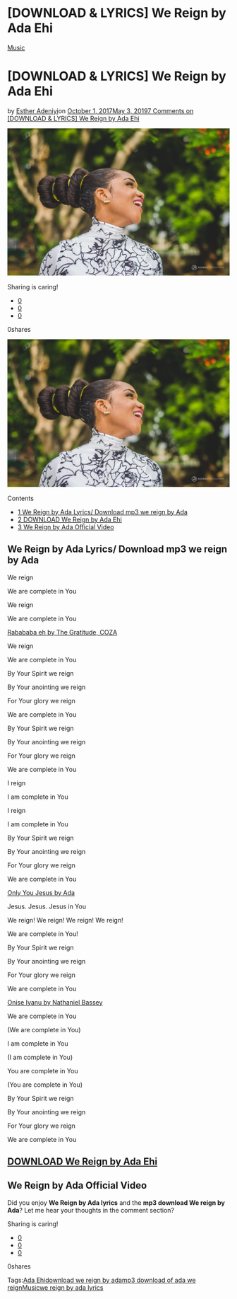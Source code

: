 # [DOWNLOAD & LYRICS] We Reign by Ada Ehi

[Music](https://estheradeniyi.com/category/music/)
# [DOWNLOAD & LYRICS] We Reign by Ada Ehi

by [Esther Adeniyi](https://estheradeniyi.com/author/esther-adeniyi/)on [October 1, 2017May 3, 2019](https://estheradeniyi.com/we-reign-by-ada-lyrics-mp3-download/)[7 Comments on [DOWNLOAD & LYRICS] We Reign by Ada Ehi](https://estheradeniyi.com/we-reign-by-ada-lyrics-mp3-download/#comments)

![](images\maxresdefault.jpg)

Sharing is caring!

- [0](https://www.facebook.com/sharer/sharer.php?u=https%3A%2F%2Festheradeniyi.com%2Fwe-reign-by-ada-lyrics-mp3-download%2F&amp;t=%5BDOWNLOAD%20%26%20LYRICS%5D%20We%20Reign%20by%20Ada%20Ehi)
- [0](https://twitter.com/intent/tweet?text=%5BDOWNLOAD%20%26%20LYRICS%5D%20We%20Reign%20by%20Ada%20Ehi&amp;url=https%3A%2F%2Festheradeniyi.com%2Fwe-reign-by-ada-lyrics-mp3-download%2F)
- [0](#)

0shares

[![We reign by Ada](images\maxresdefault-1024x678.jpg)](images\maxresdefault-1024x678.jpg)

Contents

- [1 We Reign by Ada Lyrics/ Download mp3 we reign by Ada](#We_Reign_by_Ada_Lyrics_Download_mp3_we_reign_by_Ada)
- [2 DOWNLOAD We Reign by Ada Ehi](#DOWNLOAD_We_Reign_by_Ada_Ehi)
- [3 We Reign by Ada Official Video](#We_Reign_by_Ada_Official_Video)

## We Reign by Ada Lyrics/ Download mp3 we reign by Ada

We reign

We are complete in You

We reign

We are complete in You

[Rabababa eh by The Gratitude, COZA](https://estheradeniyi.com/lyrics-rabababa-eh-gratitude-coza-mp3/)

We reign

We are complete in You

By Your Spirit we reign

By Your anointing we reign

For Your glory we reign

We are complete in You

By Your Spirit we reign

By Your anointing we reign

For Your glory we reign

We are complete in You

I reign

I am complete in You

I reign

I am complete in You

By Your Spirit we reign

By Your anointing we reign

For Your glory we reign

We are complete in You

[Only You Jesus by Ada](https://www.estheradeniyi.com/only-you-jesus-by-ada-lyrics-mp3)

Jesus. Jesus. Jesus in You

We reign! We reign! We reign! We reign!

We are complete in You!

By Your Spirit we reign

By Your anointing we reign

For Your glory we reign

We are complete in You

[Onise Iyanu by Nathaniel Bassey](https://estheradeniyi.com/onise-iyanu-by-nathaniel-bassey/)

We are complete in You

(We are complete in You)

I am complete in You

(I am complete in You)

You are complete in You

(You are complete in You)

By Your Spirit we reign

By Your anointing we reign

For Your glory we reign

We are complete in You

## [DOWNLOAD We Reign by Ada Ehi](https://wap.waploaded.com/music/ada-we-reign-f35941?download-mp3)

## We Reign by Ada Official Video

Did you enjoy **We Reign by Ada lyrics** and the **mp3 download We reign by Ada**? Let me hear your thoughts in the comment section?

Sharing is caring!

- [0](https://www.facebook.com/sharer/sharer.php?u=https%3A%2F%2Festheradeniyi.com%2Fwe-reign-by-ada-lyrics-mp3-download%2F&amp;t=%5BDOWNLOAD%20%26%20LYRICS%5D%20We%20Reign%20by%20Ada%20Ehi)
- [0](https://twitter.com/intent/tweet?text=%5BDOWNLOAD%20%26%20LYRICS%5D%20We%20Reign%20by%20Ada%20Ehi&amp;url=https%3A%2F%2Festheradeniyi.com%2Fwe-reign-by-ada-lyrics-mp3-download%2F)
- [0](#)

0shares

Tags:[Ada Ehi](https://estheradeniyi.com/tag/ada-ehi/)[download we reign by ada](https://estheradeniyi.com/tag/download-we-reign-by-ada/)[mp3 download of ada we reign](https://estheradeniyi.com/tag/mp3-download-of-ada-we-reign/)[Music](https://estheradeniyi.com/tag/music/)[we reign by ada lyrics](https://estheradeniyi.com/tag/we-reign-by-ada-lyrics/)